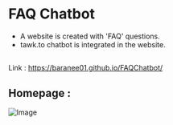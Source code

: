 # FAQ Chatbot

- A website is created with 'FAQ' questions.
- tawk.to chatbot is integrated in the website.

##
Link : https://baranee01.github.io/FAQChatbot/

##
## Homepage :
![Image](https://user-images.githubusercontent.com/80042740/115549963-eb4f5000-a2c6-11eb-995b-99a386401ee5.png)
